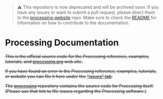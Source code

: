 > ⚠️ This repository is now deprecated and will be archived soon. If you have any issues or want to submit a pull request, please direct them to the [processing-website](https://github.com/processing/processing-website) repo. Make sure to check the [README](https://github.com/processing/processing-website/blob/main/README.md) for information on how to contribute to the documentation.

<!-- ⌛️ If you see this after 2023 please archive this repository ⌛️ -->

Processing Documentation
==========

~~This is the official source code for the Processing reference, examples, tutorials, and [processing.org](http://processing.org) web site.~~

~~If you have found an error in the Processing reference, examples, tutorials, or website you can file it here under the ["issues" tab](https://github.com/processing/processing-docs/issues).~~

~~The [processing](https://github.com/processing/processing) repository contains the source code for Processing itself. (Please use that link to file issues regarding the Processing software.)~~

<!-- Thanks Ben, Casey, and all the contributors for all things Processing! -->
